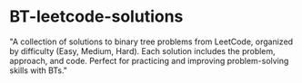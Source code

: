 # BT-leetcode-solutions
"A collection of solutions to binary tree problems from LeetCode, organized by difficulty (Easy, Medium, Hard). Each solution includes the problem, approach, and code. Perfect for practicing and improving problem-solving skills with BTs."
